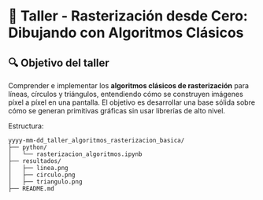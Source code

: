 # 🧪 Taller - Rasterización desde Cero: Dibujando con Algoritmos Clásicos

## 🔍 Objetivo del taller

Comprender e implementar los **algoritmos clásicos de rasterización** para líneas, círculos y triángulos, entendiendo cómo se construyen imágenes píxel a píxel en una pantalla. El objetivo es desarrollar una base sólida sobre cómo se generan primitivas gráficas sin usar librerías de alto nivel.

Estructura:

```
yyyy-mm-dd_taller_algoritmos_rasterizacion_basica/
├── python/
│   └── rasterizacion_algoritmos.ipynb
├── resultados/
│   ├── linea.png
│   ├── circulo.png
│   ├── triangulo.png
├── README.md
```


